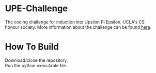 # UPE-Challenge

The coding challenge for induction into Upsilon Pi Epsilon, UCLA's CS honour society. More information about the challenge can be found [here](https://gist.github.com/austinguo550/381d5e30d825b90900ef60fa39a806f4).
# How To Build 
Download/clone the repository.  
Run the python executable file.
